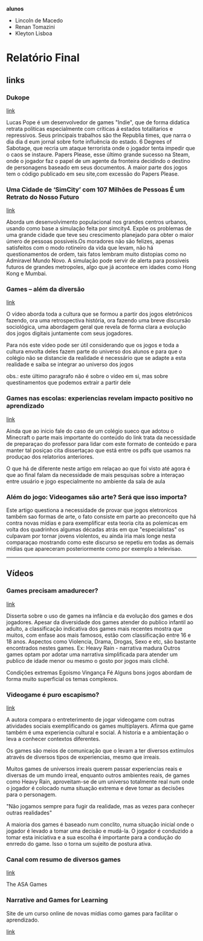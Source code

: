 **alunos**

* Lincoln de Macedo
* Renan Tomazini
* Kleyton Lisboa

# Relatório Final

## links

### Dukope

[link](http://dukope.com/)

 Lucas Pope é um desenvolvedor de games "Indie", que de forma didatica retrata politicas especialmente com críticas á estados totalitarios e repressivos. Seus principais trabalhos são the 
Republia times, que narra o dia dia d eum jornal sobre forte influência do estado. 6 Degrees of Sabotage, que recria um  ataque terrorista onde o jogador tenta impedir que o caos se  instaure. Papers Please, esse último grande sucesso na Steam, onde o jogador faz o papel de um agente da fronteira decidindo
o destino de personagens baseado em seus documentos.  A maior parte dos jogos tem o código publicado em seu site,com excessão do Papers Please.


### Uma Cidade de ‘SimCity’ com 107 Milhões de Pessoas É um Retrato do Nosso Futuro

[link](http://motherboard.vice.com/pt_br/read/uma-cidade-de-simcity-com-107-milhoes-de-pessoas-e-um-retrato-e-nosso-futuro)

 Aborda um desenvolvimento populacional nos grandes centros urbanos, usando como base a simulação feita por simcity4. Expõe os problemas de uma grande cidade que teve seu crescimento planejado para obter o maior  úmero de pessoas possiveis.Os moradores não são felizes, apenas satisfeitos com o modo rotineiro da vida que levam, não há questionamentos de ordem, tais fatos lembram muito distopias como no Admiravel Mundo Novo.  A simulação pode servir de alerta para possiveis futuros de grandes metropoles, algo que já acontece em  idades como Hong Kong e Mumbai.


### Games – além da diversão

[link](http://tvbrasil.ebc.com.br/diverso/episodio/games-alem-da-diversao)

O vídeo aborda toda a cultura que se formou a partir dos jogos eletrônicos fazendo, ora uma retrospectiva história, ora fazendo uma breve discursão sociológica, uma abordagem geral que revela de forma clara a evolução dos jogos digitais juntamente com seus jogadores.

Para nós este vídeo pode ser útil considerando que os jogos e toda a cultura envolta deles fazem parte do universo dos alunos e para que o colégio não se distancie da realidade é necessário que se adapte a esta realidade e saiba se integrar ao universo dos jogos

obs.: este último paragrafo não é sobre o vídeo em si, mas sobre questinamentos que podemos extrair a partir dele


### Games nas escolas: experiencias revelam impacto positivo no aprendizado

[link](http://portal.aprendiz.uol.com.br/2013/03/06/games-nas-escolas-experiencias-revelam-impacto-positivo-no-aprendizado/)

Ainda que ao inicio fale do caso de um colégio sueco que adotou o Minecraft o parte mais importante do conteúdo do link trata da necessidade de preparaçao do professor para lidar com este formato de conteúdo e para manter tal posiçao cita dissertaçao que está entre os pdfs que usamos na produçao dos relatorios anteriores.

O que há de diferente neste artigo em relaçao ao que foi visto até agora é que ao final falam da necessidade de mais pesquisas sobre a interaçao entre usuário e jogo especialmente no ambiente da sala de aula

### Além do jogo: Videogames são arte? Será que isso importa?

Este artigo questiona a necessidade de provar que jogos eletronicos também sao formas de arte, o fato consiste em parte ao preconceito que há contra novas mídias e para exemplificar esta teoria cita as polemicas em volta dos quadrinhos algumas décadas atrás em que "especialistas" os culpavam por tornar jovens violentos, eu ainda iria mais longe nesta comparaçao mostrando como este discurso se repetiu em todas as demais mídias que apareceram posteriormente como por exemplo a televisao.

---

## Vídeos

### Games precisam amadurecer?

[link](https://www.youtube.com/watch?v=Y6uGXeWp1tk)

Disserta sobre o uso de games na infância e da evolução dos games e dos jogadores.
Apesar da diversidade dos games atender do publico infantil ao adulto, a classificação indicativa dos games
mais recentes mostra que muitos, com enfase aos mais famosos, estão com classificação entre 16 e 18 anos.
Aspectos como Violencia, Drama, Drogas, Sexo e etc, são bastante encontrados nestes games.
Ex: Heavy Rain - narrativa madura
Outros games optam por adotar uma narrativa simplificada para atender um publico de idade menor ou mesmo o gosto por jogos
mais clichê.

Condições extremas
Egoismo
Vingança
Fé
Alguns bons jogos abordam de forma muito superficial os temas complexos.

### Videogame é puro escapismo?

[link](https://www.youtube.com/watch?v=MRrGqaN6JyA)

A autora compara o entreterimento de jogar videogame com outras atividades sociais exemplificando os games multiplayers.
Afirma que game também é uma experiencia cultural e social.
A historia e a ambientação o leva a conhecer contextos diferentes.

Os games são meios de comunicação que o levam a ter diversos extímulos através de diversos tipos de experiencias, mesmo
que irreais.

Muitos games de universos irreais querem passar experiencias reais e diversas de um mundo irreal, enquanto outros ambientes
reais, de games como Heavy Rain, aproveitam-se de um universo totalmente real num onde o jogador é colocado numa situação extrema e deve tomar as decisões para o personagem.

"Não jogamos sempre para fugir da realidade, mas as vezes para conheçer outras realidades"

A maioria dos games é baseado num conclito, numa situação inicial onde o jogador é levado a tomar uma decisão e mudá-la. O jogador é conduzido a tomar esta iniciativa e a sua escolha é importante para a condução do enrredo do game. Isso o torna um sujeito de postura ativa.

### Canal com resumo de diversos games

[link](https://www.youtube.com/user/TheAsaGames)

The ASA Games


### Narrative and Games for Learning

Site de um curso online de novas mídias como games para facilitar o aprendizado.

[link](http://www.uversity.org/modules/narrative-and-games-for-learning)

